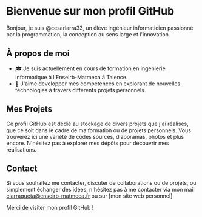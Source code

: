 # Bienvenue sur mon profil GitHub

Bonjour, je suis @cesarlarra33, un élève ingénieur informaticien passionné par la programmation, la conception au sens large et l'innovation. 

## À propos de moi

- 🎓 Je suis actuellement en cours de formation en ingénierie informatique à l'Enseirb-Matmeca à Talence. 
- 🌟 J'aime developper mes compétences en explorant de nouvelles technologies à travers différents projets personnels.

## Mes Projets

Ce profil GitHub est dédié au stockage de divers projets que j'ai réalisés, que ce soit dans le cadre de ma formation ou de projets personnels. Vous trouverez ici une variété de codes sources, diaporamas, photos et plus encore. N'hésitez pas à explorer mes dépôts pour découvrir mes réalisations.

## Contact

Si vous souhaitez me contacter, discuter de collaborations ou de projets, ou simplement échanger des idées, n'hésitez pas à me contacter via mon mail clarragueta@enseirb-matmeca.fr ou sur [mon site web personnel].

Merci de visiter mon profil GitHub !


